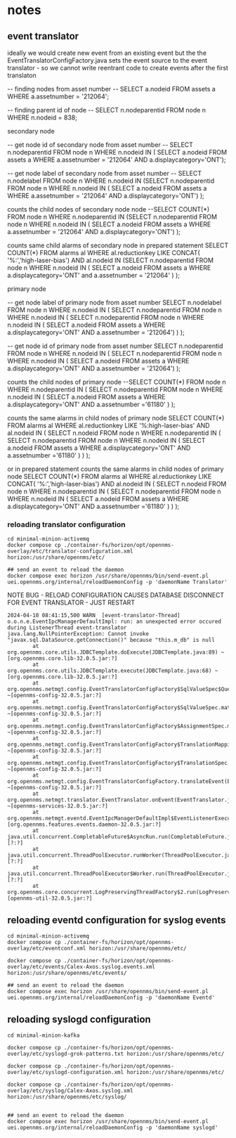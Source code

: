 # notes

## event translator

ideally we would create  new event from an existing event but the the EventTranslatorConfigFactory.java sets the  event source to the event translator - so we cannot write reentrant code to create events after the first translaton

-- finding nodes from asset number
-- SELECT a.nodeid FROM assets a WHERE a.assetnumber = '212064';

-- finding parent id of node
-- SELECT n.nodeparentid FROM node n WHERE n.nodeid = 838;

secondary node

-- get node id of secondary node from asset number
-- SELECT n.nodeparentid FROM node n WHERE n.nodeid IN ( SELECT a.nodeid FROM assets a WHERE a.assetnumber = '212064' AND a.displaycategory='ONT');

-- get node label of secondary node from asset number
-- SELECT n.nodelabel FROM node n WHERE n.nodeid IN (SELECT n.nodeparentid FROM node n WHERE n.nodeid IN ( SELECT a.nodeid FROM assets a WHERE a.assetnumber = '212064' AND a.displaycategory='ONT') );

 counts the child nodes of secondary node node
 --SELECT COUNT(*) FROM node n WHERE n.nodeparentid IN (SELECT n.nodeparentid FROM node n WHERE n.nodeid IN ( SELECT a.nodeid FROM assets a WHERE a.assetnumber = '212064' AND a.displaycategory='ONT') );
 
counts same child alarms of secondary node in prepared statement 
SELECT COUNT(*) FROM alarms al WHERE al.reductionkey LIKE CONCAT( '%:','high-laser-bias')  AND al.nodeid IN (SELECT n.nodeparentid FROM node n WHERE n.nodeid IN ( SELECT a.nodeid FROM assets a WHERE a.displaycategory='ONT' and a.assetnumber = '212064' ) );


primary node

-- get node label of primary node from asset number
SELECT n.nodelabel FROM node n WHERE n.nodeid IN ( SELECT n.nodeparentid FROM node n WHERE n.nodeid IN ( SELECT n.nodeparentid FROM node n WHERE n.nodeid IN ( SELECT a.nodeid FROM assets a WHERE a.displaycategory='ONT' AND a.assetnumber = '212064') ) );

-- get node id of primary node from asset number
 SELECT n.nodeparentid FROM node n WHERE n.nodeid IN ( SELECT n.nodeparentid FROM node n WHERE n.nodeid IN ( SELECT a.nodeid FROM assets a WHERE a.displaycategory='ONT' AND a.assetnumber = '212064') );
 
 counts the child nodes of primary node
 --SELECT COUNT(*) FROM node n WHERE n.nodeparentid IN ( SELECT n.nodeparentid FROM node n WHERE n.nodeid IN ( SELECT a.nodeid FROM assets a WHERE a.displaycategory='ONT' AND a.assetnumber ='61180' ) );

counts the same alarms in child nodes of primary node
SELECT COUNT(*) FROM alarms al WHERE al.reductionkey LIKE '%:high-laser-bias'  AND al.nodeid IN ( SELECT n.nodeid FROM node n WHERE n.nodeparentid IN ( SELECT n.nodeparentid FROM node n WHERE n.nodeid IN ( SELECT a.nodeid FROM assets a WHERE a.displaycategory='ONT' AND a.assetnumber ='61180' ) ) );

or in prepared statement counts the same alarms in child nodes of primary node
SELECT COUNT(*) FROM alarms al WHERE al.reductionkey LIKE CONCAT( '%:','high-laser-bias')  AND al.nodeid IN 
( SELECT n.nodeid FROM node n WHERE n.nodeparentid IN ( SELECT n.nodeparentid FROM node n WHERE n.nodeid IN ( SELECT a.nodeid FROM assets a WHERE a.displaycategory='ONT' AND a.assetnumber ='61180' ) ) );


 
### reloading translator configuration 
```
cd minimal-minion-activemq
docker compose cp ./container-fs/horizon/opt/opennms-overlay/etc/translator-configuration.xml horizon:/usr/share/opennms/etc/

## send an event to reload the daemon
docker compose exec horizon /usr/share/opennms/bin/send-event.pl uei.opennms.org/internal/reloadDaemonConfig -p 'daemonName Translator' 
```

NOTE BUG - RELOAD CONFIGURATION CAUSES DATABASE DISCONNECT FOR EVENT TRANSLATOR - JUST RESTART
```
2024-04-10 08:41:15,500 WARN  [event-translator-Thread] o.o.n.e.EventIpcManagerDefaultImpl: run: an unexpected error occured during ListenerThread event-translator
java.lang.NullPointerException: Cannot invoke "javax.sql.DataSource.getConnection()" because "this.m_db" is null
        at org.opennms.core.utils.JDBCTemplate.doExecute(JDBCTemplate.java:89) ~[org.opennms.core.lib-32.0.5.jar:?]
        at org.opennms.core.utils.JDBCTemplate.execute(JDBCTemplate.java:68) ~[org.opennms.core.lib-32.0.5.jar:?]
        at org.opennms.netmgt.config.EventTranslatorConfigFactory$SqlValueSpec$Query.execute(EventTranslatorConfigFactory.java:627) ~[opennms-config-32.0.5.jar:?]
        at org.opennms.netmgt.config.EventTranslatorConfigFactory$SqlValueSpec.matches(EventTranslatorConfigFactory.java:603) ~[opennms-config-32.0.5.jar:?]
        at org.opennms.netmgt.config.EventTranslatorConfigFactory$AssignmentSpec.matches(EventTranslatorConfigFactory.java:456) ~[opennms-config-32.0.5.jar:?]
        at org.opennms.netmgt.config.EventTranslatorConfigFactory$TranslationMapping.translate(EventTranslatorConfigFactory.java:370) ~[opennms-config-32.0.5.jar:?]
        at org.opennms.netmgt.config.EventTranslatorConfigFactory$TranslationSpec.translate(EventTranslatorConfigFactory.java:319) ~[opennms-config-32.0.5.jar:?]
        at org.opennms.netmgt.config.EventTranslatorConfigFactory.translateEvent(EventTranslatorConfigFactory.java:287) ~[opennms-config-32.0.5.jar:?]
        at org.opennms.netmgt.translator.EventTranslator.onEvent(EventTranslator.java:157) ~[opennms-services-32.0.5.jar:?]
        at org.opennms.netmgt.eventd.EventIpcManagerDefaultImpl$EventListenerExecutor$2.run(EventIpcManagerDefaultImpl.java:189) [org.opennms.features.events.daemon-32.0.5.jar:?]
        at java.util.concurrent.CompletableFuture$AsyncRun.run(CompletableFuture.java:1804) [?:?]
        at java.util.concurrent.ThreadPoolExecutor.runWorker(ThreadPoolExecutor.java:1136) [?:?]
        at java.util.concurrent.ThreadPoolExecutor$Worker.run(ThreadPoolExecutor.java:635) [?:?]
        at org.opennms.core.concurrent.LogPreservingThreadFactory$2.run(LogPreservingThreadFactory.java:106) [opennms-util-32.0.5.jar:?]
```

## reloading eventd configuration for syslog events

```
cd minimal-minion-activemq
docker compose cp ./container-fs/horizon/opt/opennms-overlay/etc/eventconf.xml horizon:/usr/share/opennms/etc/

docker compose cp ./container-fs/horizon/opt/opennms-overlay/etc/events/Calex-Axos.syslog.events.xml  horizon:/usr/share/opennms/etc/events/

## send an event to reload the daemon
docker compose exec horizon /usr/share/opennms/bin/send-event.pl uei.opennms.org/internal/reloadDaemonConfig -p 'daemonName Eventd' 
```

## reloading syslogd configuration

```
cd minimal-minion-kafka

docker compose cp ./container-fs/horizon/opt/opennms-overlay/etc/syslogd-grok-patterns.txt horizon:/usr/share/opennms/etc/

docker compose cp ./container-fs/horizon/opt/opennms-overlay/etc/syslogd-configuration.xml horizon:/usr/share/opennms/etc/

docker compose cp ./container-fs/horizon/opt/opennms-overlay/etc/syslog/Calex-Axos.syslog.xml  horizon:/usr/share/opennms/etc/syslog/


## send an event to reload the daemon
docker compose exec horizon /usr/share/opennms/bin/send-event.pl uei.opennms.org/internal/reloadDaemonConfig -p 'daemonName syslogd' 
```